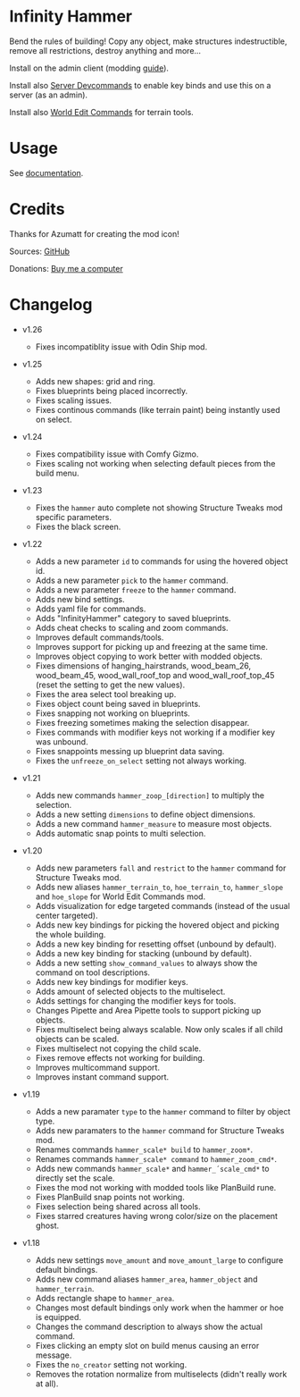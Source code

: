 # Infinity Hammer

Bend the rules of building! Copy any object, make structures indestructible, remove all restrictions, destroy anything and more...

Install on the admin client (modding [guide](https://youtu.be/L9ljm2eKLrk)).

Install also [Server Devcommands](https://valheim.thunderstore.io/package/JereKuusela/Server_devcommands/) to enable key binds and use this on a server (as an admin).

Install also [World Edit Commands](https://valheim.thunderstore.io/package/JereKuusela/World_Edit_Commands/) for terrain tools.

# Usage

See [documentation](https://github.com/JereKuusela/valheim-infinity_hammer/blob/main/README.md).

# Credits

Thanks for Azumatt for creating the mod icon!

Sources: [GitHub](https://github.com/JereKuusela/valheim-infinity_hammer)

Donations: [Buy me a computer](https://www.buymeacoffee.com/jerekuusela)

# Changelog

- v1.26
	- Fixes incompatiblity issue with Odin Ship mod.

- v1.25
	- Adds new shapes: grid and ring.
	- Fixes blueprints being placed incorrectly.
	- Fixes scaling issues.
	- Fixes continous commands (like terrain paint) being instantly used on select.

- v1.24
	- Fixes compatibility issue with Comfy Gizmo.
	- Fixes scaling not working when selecting default pieces from the build menu.

- v1.23
	- Fixes the `hammer` auto complete not showing Structure Tweaks mod specific parameters.
	- Fixes the black screen.

- v1.22
	- Adds a new parameter `id` to commands for using the hovered object id.
	- Adds a new parameter `pick` to the `hammer` command.
	- Adds a new parameter `freeze` to the `hammer` command.
	- Adds new bind settings.
	- Adds yaml file for commands.
	- Adds "InfinityHammer" category to saved blueprints.
	- Adds cheat checks to scaling and zoom commands.
	- Improves default commands/tools.
	- Improves support for picking up and freezing at the same time.
	- Improves object copying to work better with modded objects.
	- Fixes dimensions of hanging_hairstrands, wood_beam_26, wood_beam_45, wood_wall_roof_top and wood_wall_roof_top_45 (reset the setting to get the new values).
	- Fixes the area select tool breaking up.
	- Fixes object count being saved in blueprints.
	- Fixes snapping not working on blueprints.
	- Fixes freezing sometimes making the selection disappear.
	- Fixes commands with modifier keys not working if a modifier key was unbound.
	- Fixes snappoints messing up blueprint data saving.
	- Fixes the `unfreeze_on_select` setting not always working.

- v1.21
	- Adds new commands `hammer_zoop_[direction]` to multiply the selection.
	- Adds a new setting `dimensions` to define object dimensions.
	- Adds a new command `hammer_measure` to measure most objects.
	- Adds automatic snap points to multi selection.

- v1.20
	- Adds new parameters `fall` and `restrict` to the `hammer` command for Structure Tweaks mod.
	- Adds new aliases `hammer_terrain_to`, `hoe_terrain_to`, `hammer_slope` and `hoe_slope` for World Edit Commands mod.
	- Adds visualization for edge targeted commands (instead of the usual center targeted).
	- Adds new key bindings for picking the hovered object and picking the whole building.
	- Adds a new key binding for resetting offset (unbound by default).
	- Adds a new key binding for stacking (unbound by default).
	- Adds a new setting `show_command_values` to always show the command on tool descriptions.
	- Adds new key bindings for modifier keys.
	- Adds amount of selected objects to the multiselect.
	- Adds settings for changing the modifier keys for tools.
	- Changes Pipette and Area Pipette tools to support picking up objects.
	- Fixes multiselect being always scalable. Now only scales if all child objects can be scaled.
	- Fixes multiselect not copying the child scale.
	- Fixes remove effects not working for building.
	- Improves multicommand support.
	- Improves instant command support.

- v1.19
	- Adds a new paramater `type` to the `hammer` command to filter by object type.
	- Adds new paramaters to the `hammer` command for Structure Tweaks mod.
	- Renames commands `hammer_scale* build` to `hammer_zoom*`.
	- Renames commands `hammer_scale* command` to `hammer_zoom_cmd*`.
	- Adds new commands `hammer_scale*` and  `hammer_´scale_cmd*` to directly set the scale.
	- Fixes the mod not working with modded tools like PlanBuild rune.
	- Fixes PlanBuild snap points not working.
	- Fixes selection being shared across all tools.
	- Fixes starred creatures having wrong color/size on the placement ghost.

- v1.18
	- Adds new settings `move_amount` and `move_amount_large` to configure default bindings.
	- Adds new command aliases `hammer_area`, `hammer_object` and `hammer_terrain`.
	- Adds rectangle shape to `hammer_area`.
	- Changes most default bindings only work when the hammer or hoe is equipped.
	- Changes the command description to always show the actual command.
	- Fixes clicking an empty slot on build menus causing an error message.
	- Fixes the `no_creator` setting not working.
	- Removes the rotation normalize from multiselects (didn't really work at all).
